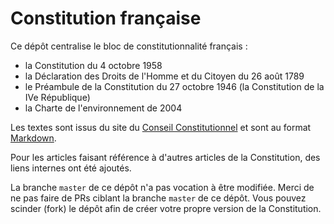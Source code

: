 # Constitution française

Ce dépôt centralise le bloc de constitutionnalité français :

- la Constitution du 4 octobre 1958
- la Déclaration des Droits de l'Homme et du Citoyen du 26 août 1789
- le Préambule de la Constitution du 27 octobre 1946 (la Constitution de la IVe République)
- la Charte de l'environnement de 2004

Les textes sont issus du site du [Conseil Constitutionnel](https://www.conseil-constitutionnel.fr/la-constitution) et sont au format [Markdown](https://github.com/adam-p/markdown-here/wiki/Markdown-Cheatsheet).

Pour les articles faisant référence à d'autres articles de la Constitution, des liens internes ont été ajoutés.

La branche `master` de ce dépôt n'a pas vocation à être modifiée. Merci de ne pas faire de PRs ciblant la branche `master` de ce dépôt. Vous pouvez scinder (fork) le dépôt afin de créer votre propre version de la Constitution.
